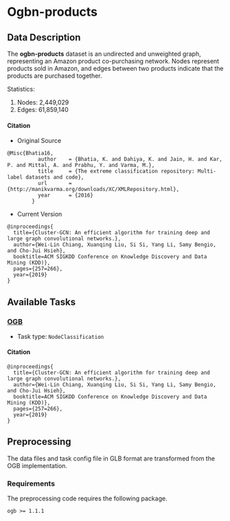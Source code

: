 # Ogbn-products
## Data Description

The **ogbn-products** dataset is an undirected and unweighted graph, representing an Amazon product co-purchasing network. Nodes represent products sold in Amazon, and edges between two products indicate that the products are purchased together. 

Statistics:
1. Nodes: 2,449,029
2. Edges: 61,859,140


#### Citation
- Original Source
```
@Misc{Bhatia16,
          author    = {Bhatia, K. and Dahiya, K. and Jain, H. and Kar, P. and Mittal, A. and Prabhu, Y. and Varma, M.},
          title     = {The extreme classification repository: Multi-label datasets and code},
          url       = {http://manikvarma.org/downloads/XC/XMLRepository.html},
          year      = {2016}
        }
```
- Current Version
```
@inproceedings{
  title={Cluster-GCN: An efficient algorithm for training deep and large graph convolutional networks.},
  author={Wei-Lin Chiang, Xuanqing Liu, Si Si, Yang Li, Samy Bengio, and Cho-Jui Hsieh},
  booktitle=ACM SIGKDD Conference on Knowledge Discovery and Data Mining (KDD)},
  pages={257=266},
  year={2019}
}
```

## Available Tasks
### [OGB](https://ogb.stanford.edu/docs/nodeprop/)
- Task type: `NodeClassification`

#### Citation
```
@inproceedings{
  title={Cluster-GCN: An efficient algorithm for training deep and large graph convolutional networks.},
  author={Wei-Lin Chiang, Xuanqing Liu, Si Si, Yang Li, Samy Bengio, and Cho-Jui Hsieh},
  booktitle=ACM SIGKDD Conference on Knowledge Discovery and Data Mining (KDD)},
  pages={257=266},
  year={2019}
}
```

## Preprocessing
The data files and task config file in GLB format are transformed from the OGB implementation. 

### Requirements
The preprocessing code requires the following package.
```
ogb >= 1.1.1
```